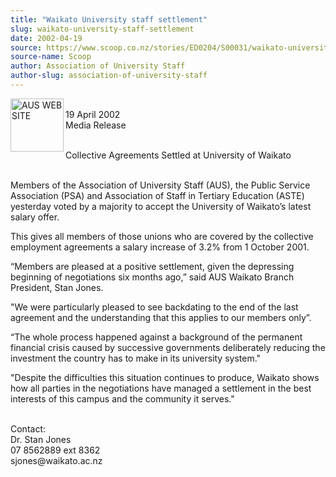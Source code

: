 ```yaml
---
title: "Waikato University staff settlement"
slug: waikato-university-staff-settlement
date: 2002-04-19
source: https://www.scoop.co.nz/stories/ED0204/S00031/waikato-university-staff-settlement.htm
source-name: Scoop
author: Association of University Staff
author-slug: association-of-university-staff
---
```



<p><img align="left" width="85" height="85" src="http://www.aus.ac.nz/pictures/logo.gif" alt="AUS WEB SITE" border="0"><br>19 April 2002<br>Media Release<p>

<p><br>     
Collective Agreements Settled at University of Waikato<p>

<p><br>Members of the Association of University Staff (AUS),
the Public Service Association (PSA) and Association of
Staff in Tertiary Education (ASTE) yesterday voted by a
majority to accept the University of Waikato’s latest salary
offer.<p>

<p>This gives all members of those unions who are
covered by the collective employment agreements a salary
increase of 3.2% from 1 October 2001.<p>

<p>“Members are
pleased at a positive settlement, given the depressing
beginning of negotiations six months ago,” said AUS Waikato
Branch President, Stan Jones.<p>

<p>"We were particularly
pleased to see backdating to the end of the last agreement
and the understanding that this applies to our members
only”.<p>

<p>“The whole process happened against a background
of the permanent financial crisis caused by successive
governments deliberately reducing the investment the country
has to make in its university system."<p>

<p>"Despite the
difficulties this situation continues to produce, Waikato
shows how all parties in the negotiations have managed a
settlement in the best interests of this campus and the
community it serves."<p>



<p><br>Contact:<br>Dr. Stan Jones 
<br>07 8562889 ext 8362 
<br>sjones@waikato.ac.nz</p>






<!--



